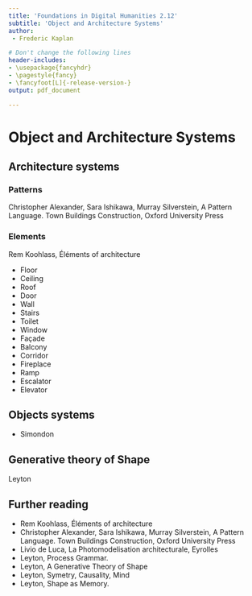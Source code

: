 ```yaml
---
title: 'Foundations in Digital Humanities 2.12'
subtitle: 'Object and Architecture Systems'
author:
 - Frederic Kaplan

# Don't change the following lines
header-includes:
- \usepackage{fancyhdr}
- \pagestyle{fancy}
- \fancyfoot[L]{-release-version-}
output: pdf_document

---
```


# Object and Architecture Systems

## Architecture systems

### Patterns

Christopher Alexander, Sara Ishikawa, Murray Silverstein, A Pattern Language. Town Buildings Construction, Oxford University Press

### Elements

Rem Koohlass, Éléments of architecture

- Floor 
- Ceiling 
- Roof 
- Door 
- Wall
- Stairs 
- Toilet
- Window
- Façade 
- Balcony 
- Corridor 
- Fireplace 
- Ramp
- Escalator 
- Elevator 

## Objects systems

- Simondon 

## Generative theory of Shape

Leyton

## Further reading

- Rem Koohlass, Éléments of architecture
- Christopher Alexander, Sara Ishikawa, Murray Silverstein, A Pattern Language. Town Buildings Construction, Oxford University Press
- Livio de Luca, La Photomodelisation architecturale, Eyrolles
- Leyton, Process Grammar.
- Leyton, A Generative Theory of Shape
- Leyton, Symetry, Causality, Mind
- Leyton, Shape as Memory. 